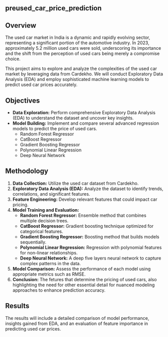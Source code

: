 ## preused_car_price_prediction

## Overview

The used car market in India is a dynamic and rapidly evolving sector, representing a significant portion of the automotive industry. In 2023, approximately 5.2 million used cars were sold, underscoring its importance and the shift from the perception of used cars being merely a compromise choice.

This project aims to explore and analyze the complexities of the used car market by leveraging data from Cardekho. We will conduct Exploratory Data Analysis (EDA) and employ sophisticated machine learning models to predict used car prices accurately. 

## Objectives

- **Data Exploration:** Perform comprehensive Exploratory Data Analysis (EDA) to understand the dataset and uncover key insights.
- **Model Building:** Implement and compare several advanced regression models to predict the price of used cars.
  - Random Forest Regressor
  - CatBoost Regressor
  - Gradient Boosting Regressor
  - Polynomial Linear Regression
  - Deep Neural Network

## Methodology

1. **Data Collection:** Utilize the used car dataset from Cardekho.
2. **Exploratory Data Analysis (EDA):** Analyze the dataset to identify trends, correlations, and significant features.
3. **Feature Engineering:** Develop relevant features that could impact car pricing.
4. **Model Training and Evaluation:**
   - **Random Forest Regressor:** Ensemble method that combines multiple decision trees.
   - **CatBoost Regressor:** Gradient boosting technique optimized for categorical features.
   - **Gradient Boosting Regressor:** Boosting method that builds models sequentially.
   - **Polynomial Linear Regression:** Regression with polynomial features for non-linear relationships.
   - **Deep Neural Network:** A deep five layers neural network to capture complex patterns in the data.
5. **Model Comparison:** Assess the performance of each model using appropriate metrics such as RMSE.
6. **Conclusion:** The fetures that determine the pricing of used cars, also highlighting the need for other essential detail for nuanced modeling approaches to enhance prediction accuracy.



## Results

The results will include a detailed comparison of model performance, insights gained from EDA, and an evaluation of feature importance in predicting used car prices.

